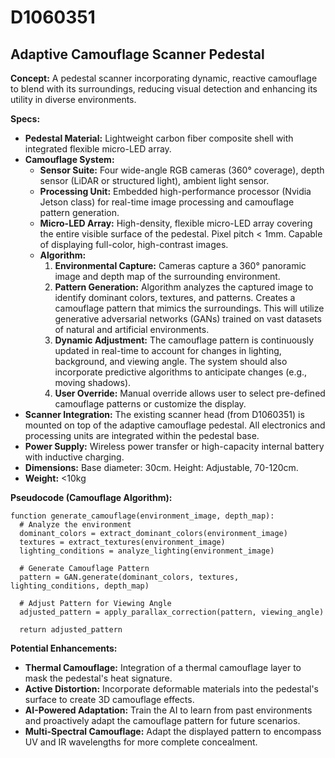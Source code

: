 # D1060351

## Adaptive Camouflage Scanner Pedestal

**Concept:** A pedestal scanner incorporating dynamic, reactive camouflage to blend with its surroundings, reducing visual detection and enhancing its utility in diverse environments.

**Specs:**

*   **Pedestal Material:** Lightweight carbon fiber composite shell with integrated flexible micro-LED array.
*   **Camouflage System:**
    *   **Sensor Suite:** Four wide-angle RGB cameras (360° coverage), depth sensor (LiDAR or structured light), ambient light sensor.
    *   **Processing Unit:** Embedded high-performance processor (Nvidia Jetson class) for real-time image processing and camouflage pattern generation.
    *   **Micro-LED Array:** High-density, flexible micro-LED array covering the entire visible surface of the pedestal. Pixel pitch < 1mm.  Capable of displaying full-color, high-contrast images.
    *   **Algorithm:**
        1.  **Environmental Capture:**  Cameras capture a 360° panoramic image and depth map of the surrounding environment.
        2.  **Pattern Generation:** Algorithm analyzes the captured image to identify dominant colors, textures, and patterns. Creates a camouflage pattern that mimics the surroundings. This will utilize generative adversarial networks (GANs) trained on vast datasets of natural and artificial environments.
        3.  **Dynamic Adjustment:** The camouflage pattern is continuously updated in real-time to account for changes in lighting, background, and viewing angle.  The system should also incorporate predictive algorithms to anticipate changes (e.g., moving shadows).
        4.  **User Override:** Manual override allows user to select pre-defined camouflage patterns or customize the display.
*   **Scanner Integration:** The existing scanner head (from D1060351) is mounted on top of the adaptive camouflage pedestal. All electronics and processing units are integrated within the pedestal base.
*   **Power Supply:** Wireless power transfer or high-capacity internal battery with inductive charging.
*   **Dimensions:**  Base diameter: 30cm. Height: Adjustable, 70-120cm.
*   **Weight:** <10kg

**Pseudocode (Camouflage Algorithm):**

```
function generate_camouflage(environment_image, depth_map):
  # Analyze the environment
  dominant_colors = extract_dominant_colors(environment_image)
  textures = extract_textures(environment_image)
  lighting_conditions = analyze_lighting(environment_image)

  # Generate Camouflage Pattern
  pattern = GAN.generate(dominant_colors, textures, lighting_conditions, depth_map)

  # Adjust Pattern for Viewing Angle
  adjusted_pattern = apply_parallax_correction(pattern, viewing_angle)

  return adjusted_pattern
```

**Potential Enhancements:**

*   **Thermal Camouflage:** Integration of a thermal camouflage layer to mask the pedestal's heat signature.
*   **Active Distortion:** Incorporate deformable materials into the pedestal's surface to create 3D camouflage effects.
*   **AI-Powered Adaptation:**  Train the AI to learn from past environments and proactively adapt the camouflage pattern for future scenarios.
*   **Multi-Spectral Camouflage:** Adapt the displayed pattern to encompass UV and IR wavelengths for more complete concealment.
